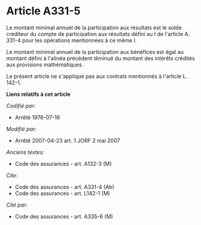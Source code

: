 # Article A331-5

Le montant minimal annuel de la participation aux résultats est le solde créditeur du compte de participation aux résultats
défini au I de l'article A. 331-4 pour les opérations mentionnées à ce même I.

Le montant minimal annuel de la participation aux bénéfices est égal au montant défini à l'alinéa précédent diminué du
montant des intérêts crédités aux provisions mathématiques.

Le présent article ne s'applique pas aux contrats mentionnés à l'article L. 142-1.

**Liens relatifs à cet article**

_Codifié par_:

  - Arrêté 1976-07-16

_Modifié par_:

  - Arrêté 2007-04-23 art. 1 JORF 2 mai 2007

_Anciens textes_:

  - Code des assurances - art. A132-3 (M)

_Cite_:

  - Code des assurances - art. A331-4 (Ab)
  - Code des assurances - art. L142-1 (M)

_Cité par_:

  - Code des assurances - art. A335-6 (M)

